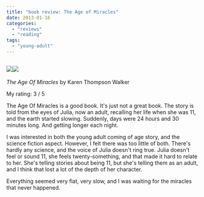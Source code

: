 ```yaml
---
title: "book review: The Age of Miracles"
date: 2013-01-16
categories: 
  - "reviews"
  - "reading"
tags: 
  - "young-adult"
---
```


## ![](images/q?_encoding=UTF8&Format=_SL160_&ASIN=B005SHPWQC&MarketPlace=US&ID=AsinImage&WS=1&tag=cometgrrlcom-20&ServiceVersion=20070822)![](images/ir?t=cometgrrlcom-20&l=as2&o=1&a=B005SHPWQC)

_The Age Of Miracles_ by Karen Thompson Walker

My rating: 3 / 5

The Age Of Miracles is a good book. It's just not a great book. The story is told from the eyes of Julia, now an adult, recalling her life when she was 11, and the earth started slowing. Suddenly, days were 24 hours and 30 minutes long. And getting longer each night.

I was interested in both the young adult coming of age story, and the science fiction aspect. However, I felt there was too little of both. There's hardly any science, and the voice of Julia doesn't ring true. Julia doesn't feel or sound 11, she feels twenty-something, and that made it hard to relate to her. She's telling stories about being 11, but she's telling them as an adult, and I think that lost a lot of the depth of her character.

Everything seemed very flat, very slow, and I was waiting for the miracles that never happened.
